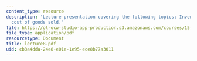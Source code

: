 ```yaml
---
content_type: resource
description: 'Lecture presentation covering the following topics: Inventory and the
  cost of goods sold.'
file: https://ol-ocw-studio-app-production.s3.amazonaws.com/courses/15-501-introduction-to-financial-and-managerial-accounting-spring-2004/cb3a4dda24e8e01e1e95ece8b77a3011_lecture8.pdf
file_type: application/pdf
resourcetype: Document
title: lecture8.pdf
uid: cb3a4dda-24e8-e01e-1e95-ece8b77a3011
---
```

